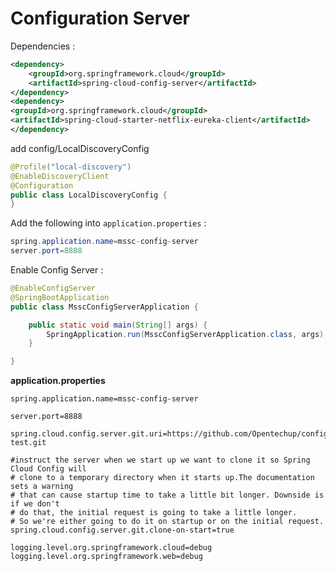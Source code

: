 # Configuration Server

Dependencies : 
````xml
<dependency>
    <groupId>org.springframework.cloud</groupId>
    <artifactId>spring-cloud-config-server</artifactId>
</dependency>
<dependency>
<groupId>org.springframework.cloud</groupId>
<artifactId>spring-cloud-starter-netflix-eureka-client</artifactId>
</dependency>
````

add config/LocalDiscoveryConfig 
```java
@Profile("local-discovery")
@EnableDiscoveryClient
@Configuration
public class LocalDiscoveryConfig {
}
```

Add the following into `application.properties` :
```java
spring.application.name=mssc-config-server
server.port=8888
```

Enable Config Server :
````java
@EnableConfigServer
@SpringBootApplication
public class MsscConfigServerApplication {

    public static void main(String[] args) {
        SpringApplication.run(MsscConfigServerApplication.class, args);
    }

}
````

**application.properties**

```properties
spring.application.name=mssc-config-server

server.port=8888

spring.cloud.config.server.git.uri=https://github.com/Opentechup/config-test.git

#instruct the server when we start up we want to clone it so Spring Cloud Config will 
# clone to a temporary directory when it starts up.The documentation sets a warning 
# that can cause startup time to take a little bit longer. Downside is if we don't
# do that, the initial request is going to take a little longer.  
# So we're either going to do it on startup or on the initial request.
spring.cloud.config.server.git.clone-on-start=true

logging.level.org.springframework.cloud=debug
logging.level.org.springframework.web=debug
```

